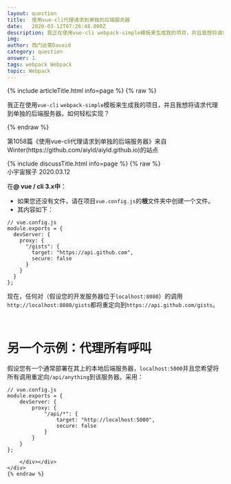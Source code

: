 ```yaml
---
layout: question
title:  使用vue-cli代理请求到单独的后端服务器
date:   2020-03-12T07:26:48.000Z
description: 我正在使用vue-cli webpack-simple模板来生成我的项目，并且我想将请求代理到单独的后端服务器。如何轻松实现？...
img: 
author: 西门达蒙Davaid
category: question
answer: 1
tags: webpack Webpack
topic: Webpack
---
```

<div class="article-root">
  <div class="article">
    {% include articleTitle.html info=page %}
    {% raw %}
    <div class="article-content"><p><font style="vertical-align: inherit;"><font style="vertical-align: inherit;">我正在使用</font></font><code>vue-cli</code> <code>webpack-simple</code><font style="vertical-align: inherit;"><font style="vertical-align: inherit;">模板来生成我的项目，并且我想将请求代理到单独的后端服务器。</font><font style="vertical-align: inherit;">如何轻松实现？</font></font></p></div>
    {% endraw %}
  </div>
  <p class="winter_mark">第1058篇《使用vue-cli代理请求到单独的后端服务器》来自Winter(https://github.com/aiyld/aiyld.github.io)的站点</p>
  <div class="discuss-wrapper">
    {% include discussTitle.html info=page %}
    {% raw %}
    <div class="discuss-list">
    <div class="discuss-item">
        <div class="discuss-parent">
          <div class="discuss-meta">
            <span class="discuss-user">小宇宙猴子</span>
            <span class="discuss-time">2020.03.12</span>
          </div>
          <div class="discuss-comment"><p><font style="vertical-align: inherit;"><font style="vertical-align: inherit;">在</font></font><strong><font style="vertical-align: inherit;"><font style="vertical-align: inherit;">@ vue / cli 3.x中</font></font></strong><font style="vertical-align: inherit;"><font style="vertical-align: inherit;">：</font></font></p>

<ul>
<li><font style="vertical-align: inherit;"><font style="vertical-align: inherit;">如果您还没有文件，请在项目</font></font><code>vue.config.js</code><font style="vertical-align: inherit;"><font style="vertical-align: inherit;">的</font></font><strong><font style="vertical-align: inherit;"><font style="vertical-align: inherit;">根</font></font></strong><font style="vertical-align: inherit;"><font style="vertical-align: inherit;">文件夹中</font><font style="vertical-align: inherit;">创建一个</font><font style="vertical-align: inherit;">文件</font><font style="vertical-align: inherit;">。</font></font></li>
<li><font style="vertical-align: inherit;"><font style="vertical-align: inherit;">其内容如下：</font></font></li>
</ul>

<pre class="lang-js prettyprint-override"><code>// vue.config.js<font></font>
module.exports = {<font></font>
  devServer: {<font></font>
    proxy: {<font></font>
      "/gists": {<font></font>
        target: "https://api.github.com",<font></font>
        secure: false<font></font>
      }<font></font>
    }<font></font>
  }<font></font>
};<font></font>
</code></pre>

<p><font style="vertical-align: inherit;"><font style="vertical-align: inherit;">现在，任何对（假设您的开发服务器位于</font></font><code>localhost:8080</code><font style="vertical-align: inherit;"><font style="vertical-align: inherit;">）的</font><font style="vertical-align: inherit;">调用</font></font><code>http://localhost:8080/gists</code><font style="vertical-align: inherit;"><font style="vertical-align: inherit;">都将重定向到</font></font><code>https://api.github.com/gists</code><font style="vertical-align: inherit;"><font style="vertical-align: inherit;">。</font></font></p>

<p><br></p>

<h1><font style="vertical-align: inherit;"><font style="vertical-align: inherit;">另一个示例：代理所有呼叫</font></font></h1>

<p><font style="vertical-align: inherit;"><font style="vertical-align: inherit;">假设您有一个通常部署在其上的本地后端服务器，</font></font><code>localhost:5000</code><font style="vertical-align: inherit;"><font style="vertical-align: inherit;">并且您希望将所有调用重定向</font></font><code>/api/anything</code><font style="vertical-align: inherit;"><font style="vertical-align: inherit;">到该服务器。</font><font style="vertical-align: inherit;">采用：</font></font></p>

<pre class="lang-js prettyprint-override"><code>// vue.config.js<font></font>
module.exports = {<font></font>
    devServer: {<font></font>
        proxy: {<font></font>
            "/api/*": {<font></font>
                target: "http://localhost:5000",<font></font>
                secure: false<font></font>
            }<font></font>
        }<font></font>
    }<font></font>
};<font></font>
</code></pre></div>
        </div></div>
    </div>
    {% endraw %}
  </div>
<div>
